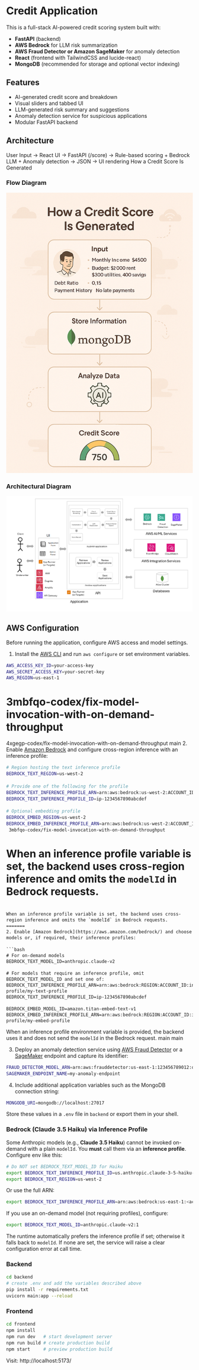 
# Credit Application

This is a full-stack AI-powered credit scoring system built with:
- **FastAPI** (backend)
- **AWS Bedrock** for LLM risk summarization
- **AWS Fraud Detector or Amazon SageMaker** for anomaly detection
- **React** (frontend with TailwindCSS and lucide-react)
- **MongoDB** (recommended for storage and optional vector indexing)

## Features

- AI-generated credit score and breakdown
- Visual sliders and tabbed UI
- LLM-generated risk summary and suggestions
- Anomaly detection service for suspicious applications
- Modular FastAPI backend

## Architecture
User Input → React UI → FastAPI (/score) → Rule-based scoring + Bedrock LLM + Anomaly detection → JSON → UI rendering
How a Credit Score Is Generated


### Flow Diagram
![Credit Score Flow](Credit%20Solution.png)

### Architectural Diagram

![Architectural Diagram](MDB-ARCH-DIAGRAMS-AI-Credit-Scoring-Bedrock-Lab.drawio.png)

## AWS Configuration

Before running the application, configure AWS access and model settings.

1. Install the [AWS CLI](https://docs.aws.amazon.com/cli/latest/userguide/getting-started-install.html) and run `aws configure` or set environment variables.

```bash
AWS_ACCESS_KEY_ID=your-access-key
AWS_SECRET_ACCESS_KEY=your-secret-key
AWS_REGION=us-east-1
```

3mbfqo-codex/fix-model-invocation-with-on-demand-throughput
=======
4xgegp-codex/fix-model-invocation-with-on-demand-throughput
 main
2. Enable [Amazon Bedrock](https://aws.amazon.com/bedrock/) and configure cross-region inference with an inference profile:

```bash
# Region hosting the text inference profile
BEDROCK_TEXT_REGION=us-west-2

# Provide one of the following for the profile
BEDROCK_TEXT_INFERENCE_PROFILE_ARN=arn:aws:bedrock:us-west-2:ACCOUNT_ID:inference-profile/my-text-profile
BEDROCK_TEXT_INFERENCE_PROFILE_ID=ip-1234567890abcdef

# Optional embedding profile
BEDROCK_EMBED_REGION=us-west-2
BEDROCK_EMBED_INFERENCE_PROFILE_ARN=arn:aws:bedrock:us-west-2:ACCOUNT_ID:inference-profile/my-embed-profile
 3mbfqo-codex/fix-model-invocation-with-on-demand-throughput
```

When an inference profile variable is set, the backend uses cross-region inference and omits the `modelId` in Bedrock requests.
=======
```

When an inference profile variable is set, the backend uses cross-region inference and omits the `modelId` in Bedrock requests.
=======
2. Enable [Amazon Bedrock](https://aws.amazon.com/bedrock/) and choose models or, if required, their inference profiles:

```bash
# For on-demand models
BEDROCK_TEXT_MODEL_ID=anthropic.claude-v2

# For models that require an inference profile, omit BEDROCK_TEXT_MODEL_ID and set one of:
BEDROCK_TEXT_INFERENCE_PROFILE_ARN=arn:aws:bedrock:REGION:ACCOUNT_ID:inference-profile/my-text-profile
BEDROCK_TEXT_INFERENCE_PROFILE_ID=ip-1234567890abcdef

BEDROCK_EMBED_MODEL_ID=amazon.titan-embed-text-v1
BEDROCK_EMBED_INFERENCE_PROFILE_ARN=arn:aws:bedrock:REGION:ACCOUNT_ID:inference-profile/my-embed-profile
```

When an inference profile environment variable is provided, the backend uses it and does not send the `modelId` in the Bedrock request.
main
 main

3. Deploy an anomaly detection service using [AWS Fraud Detector](https://aws.amazon.com/fraud-detector/) or a [SageMaker](https://aws.amazon.com/sagemaker/) endpoint and capture its identifier:

```bash
FRAUD_DETECTOR_MODEL_ARN=arn:aws:frauddetector:us-east-1:123456789012:detector/my-detector   # if using Fraud Detector
SAGEMAKER_ENDPOINT_NAME=my-anomaly-endpoint                                                   # if using SageMaker
```

4. Include additional application variables such as the MongoDB connection string:

```bash
MONGODB_URI=mongodb://localhost:27017
```

Store these values in a `.env` file in `backend` or export them in your shell.

### Bedrock (Claude 3.5 Haiku) via Inference Profile

Some Anthropic models (e.g., **Claude 3.5 Haiku**) cannot be invoked on-demand with a plain `modelId`.
You **must** call them via an **inference profile**. Configure env like this:

```bash
# Do NOT set BEDROCK_TEXT_MODEL_ID for Haiku
export BEDROCK_TEXT_INFERENCE_PROFILE_ID=us.anthropic.claude-3-5-haiku-20241022-v1:0
export BEDROCK_TEXT_REGION=us-west-2
```

Or use the full ARN:
```bash
export BEDROCK_TEXT_INFERENCE_PROFILE_ARN=arn:aws:bedrock:us-east-1:<acct>:inference-profile/us.anthropic.claude-3-5-haiku-20241022-v1:0
```

If you use an on-demand model (not requiring profiles), configure:
```bash
export BEDROCK_TEXT_MODEL_ID=anthropic.claude-v2:1
```

The runtime automatically prefers the inference profile if set; otherwise it falls back to `modelId`.
If none are set, the service will raise a clear configuration error at call time.


### Backend
```bash
cd backend
# create .env and add the variables described above
pip install -r requirements.txt
uvicorn main:app --reload
```

### Frontend
```bash
cd frontend
npm install
npm run dev   # start development server
npm run build # create production build
npm start     # preview production build
```

Visit: http://localhost:5173/

